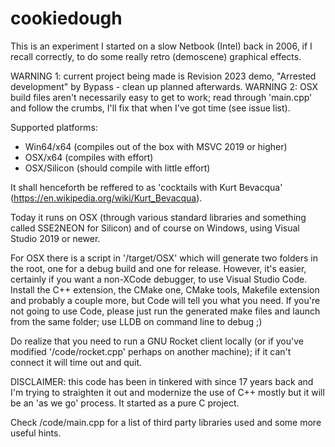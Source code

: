 # cookiedough

This is an experiment I started on a slow Netbook (Intel) back in 2006, if I recall correctly, to do some really retro
(demoscene) graphical effects. 

WARNING 1: current project being made is Revision 2023 demo, "Arrested development" by Bypass - clean up planned afterwards.
WARNING 2: OSX build files aren't necessarily easy to get to work; read through 'main.cpp' and follow the crumbs, I'll fix that when I've got time (see issue list).

Supported platforms:
- Win64/x64 (compiles out of the box with MSVC 2019 or higher)
- OSX/x64 (compiles with effort)
- OSX/Silicon (should compile with little effort)

It shall henceforth be reffered to as 'cocktails with Kurt Bevacqua' (https://en.wikipedia.org/wiki/Kurt_Bevacqua).

Today it runs on OSX (through various standard libraries and something called SSE2NEON for Silicon) and of course on Windows, 
using Visual Studio 2019 or newer.

For OSX there is a script in '/target/OSX' which will generate two folders in the root, one for a debug build and one
for release. However, it's easier, certainly if you want a non-XCode debugger, to use Visual Studio Code. Install the
C++ extension, the CMake one, CMake tools, Makefile extension and probably a couple more, but Code will tell you what you
need. If you're not going to use Code, please just run the generated make files and launch from the same folder; use
LLDB on command line to debug ;)

Do realize that you need to run a GNU Rocket client locally (or if you've modified '/code/rocket.cpp' perhaps on another
machine); if it can't connect it will time out and quit.

DISCLAIMER: this code has been in tinkered with since 17 years back and I'm trying to straighten it out and modernize
the use of C++ mostly but it will be an 'as we go' process. It started as a pure C project.

Check /code/main.cpp for a list of third party libraries used and some more useful hints.


